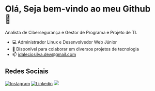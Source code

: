 # Olá, Seja bem-vindo ao meu Github 🤝


Analista de Cibersegurança e Gestor de Programa e Projeto de TI.
- 💻 Administrador Linux e Desenvolvedor Web Júnior
- 👯 Disponível para colaborar em diversos projetos de tecnologia
- 📫 idaleciosilva.dev@gmail.com

## Redes Sociais
<div style="display: inline_block">
 
  [![Instagram](https://img.shields.io/badge/Instagram-E4405F?style=for-the-badge&logo=instagram&logoColor=white)](https://www.instagram.com/idaleciosilvatech/)
  [![Linkedin](https://img.shields.io/badge/LinkedIn-0077B5?style=for-the-badge&logo=linkedin&logoColor=white)](https://www.linkedin.com/in/idal%C3%A9cio-silva-4048b7148/)
  <img alt=" " src="https://img.shields.io/badge/Twitter-1DA1F2?style=for-the-badge&logo=twitter&logoColor=white">
